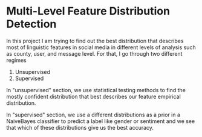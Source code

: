 # Multi-Level Feature Distribution Detection

In this project I am trying to find out the best distribution that describes most of linguistic features in social media in different levels of analysis such as county, user, and message level.
For that, I go through two different regimes

1. Unsupervised
2. Supervised

In "unsupervised" section, we use statistical testing methods to find the mostly confident distribution that best describes our feature empirical distribution.

In "supervised" section, we use a different distributions as a prior in a NaiveBayes classifier to predict a label like gender or sentiment and we see that which of these distributions give us the best accuracy.
